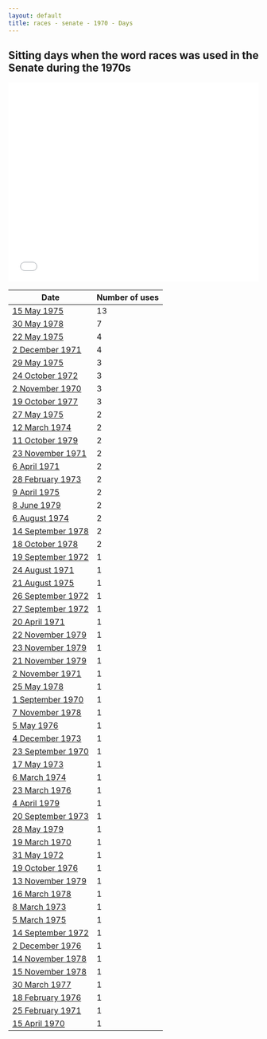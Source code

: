 ```yaml
---
layout: default
title: races - senate - 1970 - Days
---
```

## Sitting days when the word **races** was used in the Senate during the 1970s

<iframe width="100%" height="400" frameborder="0" scrolling="no" src="//plot.ly/~wragge/1565.embed"></iframe>

| Date | Number of uses |
|--------------|----------------|
|[15 May 1975](https://historichansard.net/senate/1975/19750515_senate_29_s64/)|13|
|[30 May 1978](https://historichansard.net/senate/1978/19780530_senate_31_s77/)|7|
|[22 May 1975](https://historichansard.net/senate/1975/19750522_senate_29_s64/)|4|
|[2 December 1971](https://historichansard.net/senate/1971/19711202_senate_27_s50/)|4|
|[29 May 1975](https://historichansard.net/senate/1975/19750529_senate_29_s64/)|3|
|[24 October 1972](https://historichansard.net/senate/1972/19721024_senate_27_s54/)|3|
|[2 November 1970](https://historichansard.net/senate/1970/19701102_senate_27_s46/)|3|
|[19 October 1977](https://historichansard.net/senate/1977/19771019_senate_30_s75/)|3|
|[27 May 1975](https://historichansard.net/senate/1975/19750527_senate_29_s64/)|2|
|[12 March 1974](https://historichansard.net/senate/1974/19740312_senate_28_s59/)|2|
|[11 October 1979](https://historichansard.net/senate/1979/19791011_senate_31_s82/)|2|
|[23 November 1971](https://historichansard.net/senate/1971/19711123_senate_27_s50/)|2|
|[6 April 1971](https://historichansard.net/senate/1971/19710406_senate_27_s47/)|2|
|[28 February 1973](https://historichansard.net/senate/1973/19730228_senate_28_s55/)|2|
|[9 April 1975](https://historichansard.net/senate/1975/19750409_senate_29_s63/)|2|
|[8 June 1979](https://historichansard.net/senate/1979/19790608_senate_31_s81/)|2|
|[6 August 1974](https://historichansard.net/senate/1974/19740806_senate_29_s60/)|2|
|[14 September 1978](https://historichansard.net/senate/1978/19780914_senate_31_s78/)|2|
|[18 October 1978](https://historichansard.net/senate/1978/19781018_senate_31_s79/)|2|
|[19 September 1972](https://historichansard.net/senate/1972/19720919_senate_27_s53/)|1|
|[24 August 1971](https://historichansard.net/senate/1971/19710824_senate_27_s49/)|1|
|[21 August 1975](https://historichansard.net/senate/1975/19750821_senate_29_s65/)|1|
|[26 September 1972](https://historichansard.net/senate/1972/19720926_senate_27_s54/)|1|
|[27 September 1972](https://historichansard.net/senate/1972/19720927_senate_27_s54/)|1|
|[20 April 1971](https://historichansard.net/senate/1971/19710420_senate_27_s47/)|1|
|[22 November 1979](https://historichansard.net/senate/1979/19791122_senate_31_s83/)|1|
|[23 November 1979](https://historichansard.net/senate/1979/19791123_senate_31_s83/)|1|
|[21 November 1979](https://historichansard.net/senate/1979/19791121_senate_31_s83/)|1|
|[2 November 1971](https://historichansard.net/senate/1971/19711102_senate_27_s50/)|1|
|[25 May 1978](https://historichansard.net/senate/1978/19780525_senate_31_s77/)|1|
|[1 September 1970](https://historichansard.net/senate/1970/19700901_senate_27_s45/)|1|
|[7 November 1978](https://historichansard.net/senate/1978/19781107_senate_31_s79/)|1|
|[5 May 1976](https://historichansard.net/senate/1976/19760505_senate_30_s68/)|1|
|[4 December 1973](https://historichansard.net/senate/1973/19731204_senate_28_s58/)|1|
|[23 September 1970](https://historichansard.net/senate/1970/19700923_senate_27_s45/)|1|
|[17 May 1973](https://historichansard.net/senate/1973/19730517_senate_28_s56/)|1|
|[6 March 1974](https://historichansard.net/senate/1974/19740306_senate_28_s59/)|1|
|[23 March 1976](https://historichansard.net/senate/1976/19760323_senate_30_s67/)|1|
|[4 April 1979](https://historichansard.net/senate/1979/19790404_senate_31_s80/)|1|
|[20 September 1973](https://historichansard.net/senate/1973/19730920_senate_28_s57/)|1|
|[28 May 1979](https://historichansard.net/senate/1979/19790528_senate_31_s81/)|1|
|[19 March 1970](https://historichansard.net/senate/1970/19700319_senate_27_s43/)|1|
|[31 May 1972](https://historichansard.net/senate/1972/19720531_senate_27_s52/)|1|
|[19 October 1976](https://historichansard.net/senate/1976/19761019_senate_30_s69/)|1|
|[13 November 1979](https://historichansard.net/senate/1979/19791113_senate_31_s83/)|1|
|[16 March 1978](https://historichansard.net/senate/1978/19780316_senate_31_s76/)|1|
|[8 March 1973](https://historichansard.net/senate/1973/19730308_senate_28_s55/)|1|
|[5 March 1975](https://historichansard.net/senate/1975/19750305_senate_29_s63/)|1|
|[14 September 1972](https://historichansard.net/senate/1972/19720914_senate_27_s53/)|1|
|[2 December 1976](https://historichansard.net/senate/1976/19761202_senate_30_s70/)|1|
|[14 November 1978](https://historichansard.net/senate/1978/19781114_senate_31_s79/)|1|
|[15 November 1978](https://historichansard.net/senate/1978/19781115_senate_31_s79/)|1|
|[30 March 1977](https://historichansard.net/senate/1977/19770330_senate_30_s72/)|1|
|[18 February 1976](https://historichansard.net/senate/1976/19760218_senate_30_s67/)|1|
|[25 February 1971](https://historichansard.net/senate/1971/19710225_senate_27_s47/)|1|
|[15 April 1970](https://historichansard.net/senate/1970/19700415_senate_27_s43/)|1|
